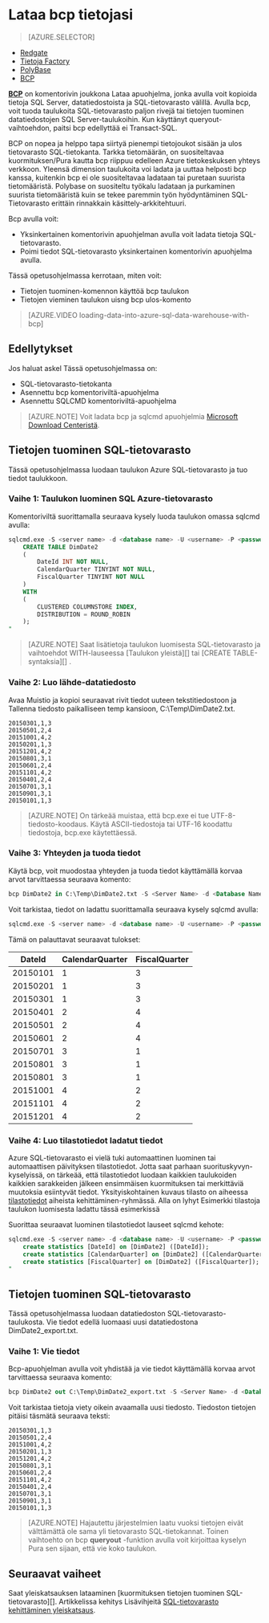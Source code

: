 <properties
   pageTitle="Lataa tiedot SQL-tietovarasto bcp avulla | Microsoft Azure"
   description="Katso, mitä bcp on ja miten sitä käytetään tietovaraston skenaariot."
   services="sql-data-warehouse"
   documentationCenter="NA"
   authors="twounder"
   manager="barbkess"
   editor=""/>

<tags
   ms.service="sql-data-warehouse"
   ms.devlang="NA"
   ms.topic="get-started-article"
   ms.tgt_pltfrm="NA"
   ms.workload="data-services"
   ms.date="10/10/2016"
   ms.author="mausher;barbkess;sonyama"/>


# <a name="load-data-with-bcp"></a>Lataa bcp tietojasi

> [AZURE.SELECTOR]
- [Redgate](sql-data-warehouse-load-with-redgate.md)  
- [Tietoja Factory](sql-data-warehouse-get-started-load-with-azure-data-factory.md)  
- [PolyBase](sql-data-warehouse-get-started-load-with-polybase.md)  
- [BCP](sql-data-warehouse-load-with-bcp.md)


**[BCP][]** on komentorivin joukkona Lataa apuohjelma, jonka avulla voit kopioida tietoja SQL Server, datatiedostoista ja SQL-tietovarasto välillä. Avulla bcp, voit tuoda taulukoita SQL-tietovarasto paljon rivejä tai tietojen tuominen datatiedostojen SQL Server-taulukoihin. Kun käyttänyt queryout-vaihtoehdon, paitsi bcp edellyttää ei Transact-SQL.

BCP on nopea ja helppo tapa siirtyä pienempi tietojoukot sisään ja ulos tietovarasto SQL-tietokanta. Tarkka tietomäärän, on suositeltavaa kuormituksen/Pura kautta bcp riippuu edelleen Azure tietokeskuksen yhteys verkkoon.  Yleensä dimension taulukoita voi ladata ja uuttaa helposti bcp kanssa, kuitenkin bcp ei ole suositeltavaa ladataan tai puretaan suurista tietomääristä.  Polybase on suositeltu työkalu ladataan ja purkaminen suurista tietomääristä kuin se tekee paremmin työn hyödyntäminen SQL-Tietovarasto erittäin rinnakkain käsittely-arkkitehtuuri.

Bcp avulla voit:

- Yksinkertainen komentorivin apuohjelman avulla voit ladata tietoja SQL-tietovarasto.
- Poimi tiedot SQL-tietovarasto yksinkertainen komentorivin apuohjelma avulla.

Tässä opetusohjelmassa kerrotaan, miten voit:

- Tietojen tuominen-komennon käyttöä bcp taulukon
- Tietojen vieminen taulukon uisng bcp ulos-komento

>[AZURE.VIDEO loading-data-into-azure-sql-data-warehouse-with-bcp]

## <a name="prerequisites"></a>Edellytykset

Jos haluat askel Tässä opetusohjelmassa on:

- SQL-tietovarasto-tietokanta
- Asennettu bcp komentoriviltä-apuohjelma
- Asennettu SQLCMD komentoriviltä-apuohjelma

>[AZURE.NOTE] Voit ladata bcp ja sqlcmd apuohjelmia [Microsoft Download Centeristä][].

## <a name="import-data-into-sql-data-warehouse"></a>Tietojen tuominen SQL-tietovarasto

Tässä opetusohjelmassa luodaan taulukon Azure SQL-tietovarasto ja tuo tiedot taulukkoon.

### <a name="step-1-create-a-table-in-azure-sql-data-warehouse"></a>Vaihe 1: Taulukon luominen SQL Azure-tietovarasto

Komentoriviltä suorittamalla seuraava kysely luoda taulukon omassa sqlcmd avulla:

```sql
sqlcmd.exe -S <server name> -d <database name> -U <username> -P <password> -I -Q "
    CREATE TABLE DimDate2
    (
        DateId INT NOT NULL,
        CalendarQuarter TINYINT NOT NULL,
        FiscalQuarter TINYINT NOT NULL
    )
    WITH
    (
        CLUSTERED COLUMNSTORE INDEX,
        DISTRIBUTION = ROUND_ROBIN
    );
"
```

>[AZURE.NOTE] Saat lisätietoja taulukon luomisesta SQL-tietovarasto ja vaihtoehdot WITH-lauseessa [Taulukon yleistä][] tai [CREATE TABLE-syntaksia][] .

### <a name="step-2-create-a-source-data-file"></a>Vaihe 2: Luo lähde-datatiedosto

Avaa Muistio ja kopioi seuraavat rivit tiedot uuteen tekstitiedostoon ja Tallenna tiedosto paikalliseen temp kansioon, C:\Temp\DimDate2.txt.

```
20150301,1,3
20150501,2,4
20151001,4,2
20150201,1,3
20151201,4,2
20150801,3,1
20150601,2,4
20151101,4,2
20150401,2,4
20150701,3,1
20150901,3,1
20150101,1,3
```

> [AZURE.NOTE] On tärkeää muistaa, että bcp.exe ei tue UTF-8-tiedosto-koodaus. Käytä ASCII-tiedostoja tai UTF-16 koodattu tiedostoja, bcp.exe käytettäessä.

### <a name="step-3-connect-and-import-the-data"></a>Vaihe 3: Yhteyden ja tuoda tiedot
Käytä bcp, voit muodostaa yhteyden ja tuoda tiedot käyttämällä korvaa arvot tarvittaessa seuraava komento:

```sql
bcp DimDate2 in C:\Temp\DimDate2.txt -S <Server Name> -d <Database Name> -U <Username> -P <password> -q -c -t  ','
```

Voit tarkistaa, tiedot on ladattu suorittamalla seuraava kysely sqlcmd avulla:

```sql
sqlcmd.exe -S <server name> -d <database name> -U <username> -P <password> -I -Q "SELECT * FROM DimDate2 ORDER BY 1;"
```

Tämä on palauttavat seuraavat tulokset:

DateId |CalendarQuarter |FiscalQuarter
----------- |--------------- |-------------
20150101 |1 |3
20150201 |1 |3
20150301 |1 |3
20150401 |2 |4
20150501 |2 |4
20150601 |2 |4
20150701 |3 |1
20150801 |3 |1
20150801 |3 |1
20151001 |4 |2
20151101 |4 |2
20151201 |4 |2

### <a name="step-4-create-statistics-on-your-newly-loaded-data"></a>Vaihe 4: Luo tilastotiedot ladatut tiedot

Azure SQL-tietovarasto ei vielä tuki automaattinen luominen tai automaattisen päivityksen tilastotiedot. Jotta saat parhaan suorituskyvyn-kyselyissä, on tärkeää, että tilastotiedot luodaan kaikkien taulukoiden kaikkien sarakkeiden jälkeen ensimmäisen kuormituksen tai merkittäviä muutoksia esiintyvät tiedot. Yksityiskohtainen kuvaus tilasto on aiheessa [tilastotiedot][] aiheista kehittäminen-ryhmässä. Alla on lyhyt Esimerkki tilastoja taulukon luomisesta ladattu tässä esimerkissä

Suorittaa seuraavat luominen tilastotiedot lauseet sqlcmd kehote:

```sql
sqlcmd.exe -S <server name> -d <database name> -U <username> -P <password> -I -Q "
    create statistics [DateId] on [DimDate2] ([DateId]);
    create statistics [CalendarQuarter] on [DimDate2] ([CalendarQuarter]);
    create statistics [FiscalQuarter] on [DimDate2] ([FiscalQuarter]);
"
```

## <a name="export-data-from-sql-data-warehouse"></a>Tietojen tuominen SQL-tietovarasto
Tässä opetusohjelmassa luodaan datatiedoston SQL-tietovarasto-taulukosta. Vie tiedot edellä luomaasi uusi datatiedostona DimDate2_export.txt.

### <a name="step-1-export-the-data"></a>Vaihe 1: Vie tiedot

Bcp-apuohjelman avulla voit yhdistää ja vie tiedot käyttämällä korvaa arvot tarvittaessa seuraava komento:

```sql
bcp DimDate2 out C:\Temp\DimDate2_export.txt -S <Server Name> -d <Database Name> -U <Username> -P <password> -q -c -t ','
```
Voit tarkistaa tietoja viety oikein avaamalla uusi tiedosto. Tiedoston tietojen pitäisi täsmätä seuraava teksti:

```
20150301,1,3
20150501,2,4
20151001,4,2
20150201,1,3
20151201,4,2
20150801,3,1
20150601,2,4
20151101,4,2
20150401,2,4
20150701,3,1
20150901,3,1
20150101,1,3
```

>[AZURE.NOTE] Hajautettu järjestelmien laatu vuoksi tietojen eivät välttämättä ole sama yli tietovarasto SQL-tietokannat. Toinen vaihtoehto on bcp **queryout** -funktion avulla voit kirjoittaa kyselyn Pura sen sijaan, että vie koko taulukon.

## <a name="next-steps"></a>Seuraavat vaiheet
Saat yleiskatsauksen lataaminen [kuormituksen tietojen tuominen SQL-tietovarasto][].
Artikkelissa kehitys Lisävihjeitä [SQL-tietovarasto kehittäminen yleiskatsaus][].

<!--Image references-->

<!--Article references-->

[Lataa tiedot SQL-tietovarasto]: ./sql-data-warehouse-overview-load.md
[SQL-tietovarasto kehittäminen yleiskatsaus]: ./sql-data-warehouse-overview-develop.md
[Taulukon yleiskatsaus]: ./sql-data-warehouse-tables-overview.md
[Tilastotiedot]: ./sql-data-warehouse-tables-statistics.md

<!--MSDN references-->
[BCP]: https://msdn.microsoft.com/library/ms162802.aspx
[Luo taulukko syntaksi]: https://msdn.microsoft.com/library/mt203953.aspx

<!--Other Web references-->
[Microsoft Download Centeristä]: https://www.microsoft.com/download/details.aspx?id=36433
